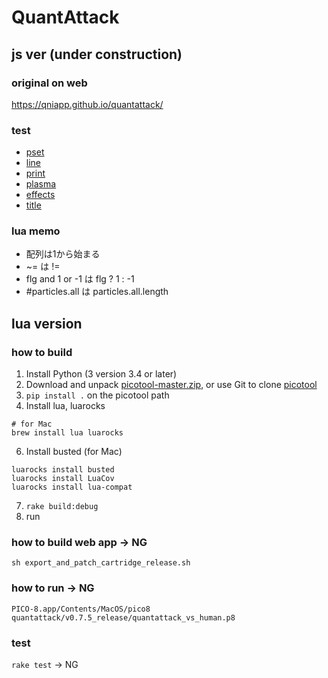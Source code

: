 # QuantAttack

## js ver (under construction)

### original on web

https://qniapp.github.io/quantattack/

### test

- [pset](https://taisukef.github.io/quantattack/test/pset.html)
- [line](https://taisukef.github.io/quantattack/test/line.html)
- [print](https://taisukef.github.io/quantattack/test/print.html)
- [plasma](https://taisukef.github.io/quantattack/test/plasma.html)
- [effects](https://taisukef.github.io/quantattack/test/effects.html)
- [title](https://taisukef.github.io/quantattack/test/title.html)

### lua memo

- 配列は1から始まる
- ~= は !=
- flg and 1 or -1 は flg ? 1 : -1
- #particles.all は particles.all.length

## lua version

### how to build

1. Install Python (3 version 3.4 or later)
2. Download and unpack [picotool-master.zip](https://github.com/dansanderson/picotool/archive/master.zip), or use Git to clone [picotool](https://github.com/dansanderson/picotool)
3. ```pip install .``` on the picotool path
4. Install lua, luarocks
```
# for Mac
brew install lua luarocks
```
6. Install busted (for Mac)
```
luarocks install busted
luarocks install LuaCov
luarocks install lua-compat
```
7. ```rake build:debug```
8. run

### how to build web app → NG

```
sh export_and_patch_cartridge_release.sh
```

### how to run → NG

```
PICO-8.app/Contents/MacOS/pico8 quantattack/v0.7.5_release/quantattack_vs_human.p8
```

### test

```rake test``` → NG
